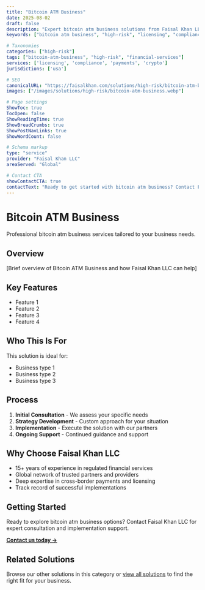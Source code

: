 ```yaml
---
title: "Bitcoin ATM Business"
date: 2025-08-02
draft: false
description: "Expert bitcoin atm business solutions from Faisal Khan LLC"
keywords: ["bitcoin atm business", "high-risk", "licensing", "compliance", "faisal khan"]

# Taxonomies
categories: ["high-risk"]
tags: ["bitcoin-atm-business", "high-risk", "financial-services"]
services: ['licensing', 'compliance', 'payments', 'crypto']
jurisdictions: ['usa']

# SEO
canonicalURL: "https://faisalkhan.com/solutions/high-risk/bitcoin-atm-business/"
images: ["/images/solutions/high-risk/bitcoin-atm-business.webp"]

# Page settings
ShowToc: true
TocOpen: false
ShowReadingTime: true
ShowBreadCrumbs: true
ShowPostNavLinks: true
ShowWordCount: false

# Schema markup
type: "service"
provider: "Faisal Khan LLC"
areaServed: "Global"

# Contact CTA
showContactCTA: true
contactText: "Ready to get started with bitcoin atm business? Contact Faisal Khan LLC for expert consultation."
---
```

# Bitcoin ATM Business

Professional bitcoin atm business services tailored to your business needs.

## Overview

[Brief overview of Bitcoin ATM Business and how Faisal Khan LLC can help]

## Key Features

- Feature 1
- Feature 2  
- Feature 3
- Feature 4

## Who This Is For

This solution is ideal for:

- Business type 1
- Business type 2
- Business type 3

## Process

1. **Initial Consultation** - We assess your specific needs
2. **Strategy Development** - Custom approach for your situation  
3. **Implementation** - Execute the solution with our partners
4. **Ongoing Support** - Continued guidance and support

## Why Choose Faisal Khan LLC

- 15+ years of experience in regulated financial services
- Global network of trusted partners and providers
- Deep expertise in cross-border payments and licensing
- Track record of successful implementations

## Getting Started

Ready to explore bitcoin atm business options? Contact Faisal Khan LLC for expert consultation and implementation support.

**[Contact us today →](mailto:contact@faisalkhan.com)**

## Related Solutions

Browse our other solutions in this category or [view all solutions](/solutions/) to find the right fit for your business.
